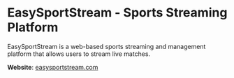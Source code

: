 # EasySportStream - Sports Streaming Platform

EasySportStream is a web-based sports streaming and management platform that allows users to stream live matches.

**Website**: [easysportstream.com](https://easysportstream.com)
